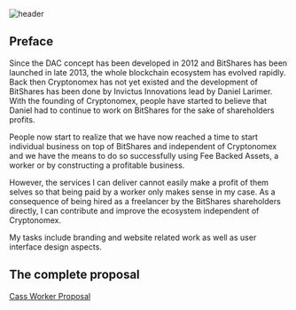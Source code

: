 
![header](https://raw.githubusercontent.com/cassiopaia/worker-proposals-bts/master/assets/images/header-prop3.png)


Preface
------
Since the DAC concept has been developed in 2012 and BitShares has been launched in late 2013, the whole blockchain ecosystem has evolved rapidly. Back then Cryptonomex has not yet existed and the development of BitShares has been done by Invictus Innovations lead by Daniel Larimer. With the founding of Cryptonomex, people have started to believe that Daniel had to continue to work on BitShares for the sake of shareholders profits.

People now start to realize that we have now reached a time to start individual business on top of BitShares and independent of Cryptonomex and we have the means to do so successfully using Fee Backed Assets, a worker or by constructing a profitable business.

However, the services I can deliver cannot easily make a profit of them selves so that being paid by a worker only makes sense in my case. As a consequence of being hired as a freelancer by the BitShares shareholders directly, I can contribute and improve the ecosystem independent of Cryptonomex.

My tasks include branding and website related work as well as user interface design aspects.


The complete proposal
------
[Cass Worker Proposal](https://github.com/cassiopaia/worker-proposals-bts/blob/master/cass-worker-proposal-1.14.28.md)
